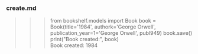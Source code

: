 ### create.md
>>> from bookshelf.models import Book
>>> book = Book(title='1984', authork='George Orwell', publication_year=1='George Orwell', publ949)
>>> book.save()
>>> print("Book created:", book)    
Book created: 1984